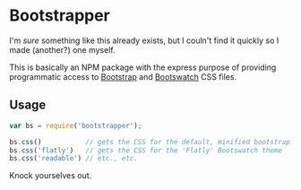 Bootstrapper
============

I'm *sure* something like this already exists, but I couln't find it quickly so I made (another?) one myself.

This is basically an NPM package with the express purpose of providing programmatic access to [Bootstrap](http://getbootstrap.com/) and [Bootswatch](http://bootswatch.com/) CSS files.

Usage
-----

```javascript
var bs = require('bootstrapper');

bs.css()           // gets the CSS for the default, minified bootstrap.min.css
bs.css('flatly')   // gets the CSS for the 'Flatly' Bootswatch theme
bs.css('readable') // etc., etc.
```

Knock yourselves out.
